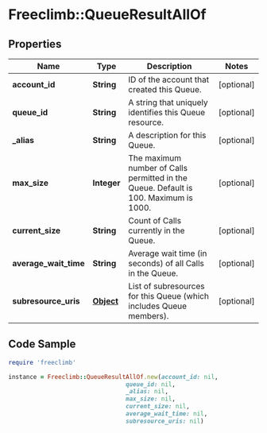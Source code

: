 # Freeclimb::QueueResultAllOf

## Properties

Name | Type | Description | Notes
------------ | ------------- | ------------- | -------------
**account_id** | **String** | ID of the account that created this Queue. | [optional] 
**queue_id** | **String** | A string that uniquely identifies this Queue resource. | [optional] 
**_alias** | **String** | A description for this Queue. | [optional] 
**max_size** | **Integer** | The maximum number of Calls permitted in the Queue. Default is 100. Maximum is 1000. | [optional] 
**current_size** | **String** | Count of Calls currently in the Queue. | [optional] 
**average_wait_time** | **String** | Average wait time (in seconds) of all Calls in the Queue. | [optional] 
**subresource_uris** | [**Object**](.md) | List of subresources for this Queue (which includes Queue members). | [optional] 

## Code Sample

```ruby
require 'freeclimb'

instance = Freeclimb::QueueResultAllOf.new(account_id: nil,
                                 queue_id: nil,
                                 _alias: nil,
                                 max_size: nil,
                                 current_size: nil,
                                 average_wait_time: nil,
                                 subresource_uris: nil)
```


